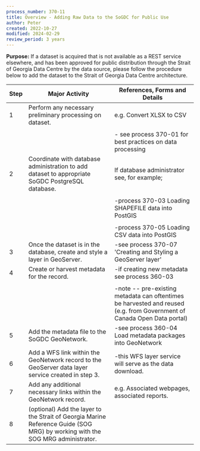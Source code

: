 ```yaml
---
process_number: 370-11
title: Overview - Adding Raw Data to the SoGDC for Public Use
author: Peter
created: 2022-10-27
modified: 2024-02-29
review_period: 3 years
---
```


**Purpose:** If a dataset is acquired that is not available as a REST service elsewhere, and has been approved for public distribution through the Strait of Georgia Data Centre by the data source, please follow the procedure below to add the dataset to the Strait of Georgia Data Centre architecture.



| **Step** | **Major Activity** | **References, Forms and Details** |
| -------- | ------------------ | --------------------------------- |
| 1 | Perform any necessary preliminary processing on dataset. | e.g. Convert XLSX to CSV |
|  |  |  |
|  |  | \- see process 370-01 for best practices on data processing |
| 2 | Coordinate with database administration to add dataset to appropriate SoGDC PostgreSQL database. | If database administrator see, for example; |
|  |  |  |
|  |  | -process 370-03 Loading SHAPEFILE data into PostGIS |
|  |  |  |
|  |  | -process 370-05 Loading CSV data into PostGIS |
| 3 | Once the dataset is in the database, create and style a layer in GeoServer. | -see process 370-07 'Creating and Styling a GeoServer layer' |
| 4 | Create or harvest metadata for the record. | -if creating new metadata see process 360-03 |
|  |  |  |
|  |  | -note -- pre-existing metadata can oftentimes be harvested and reused (e.g. from Government of Canada Open Data portal) |
| 5 | Add the metadata file to the SoGDC GeoNetwork. | -see process 360-04 Load metadata packages into GeoNetwork |
| 6 | Add a WFS link within the GeoNetwork record to the GeoServer data layer service created in step 3. | -this WFS layer service will serve as the data download. |
| 7 | Add any additional necessary links within the GeoNetwork record. | e.g. Associated webpages, associated reports. |
| 8 | (optional) Add the layer to the Strait of Georgia Marine Reference Guide (SOG MRG) by working with the SOG MRG administrator. |  |

